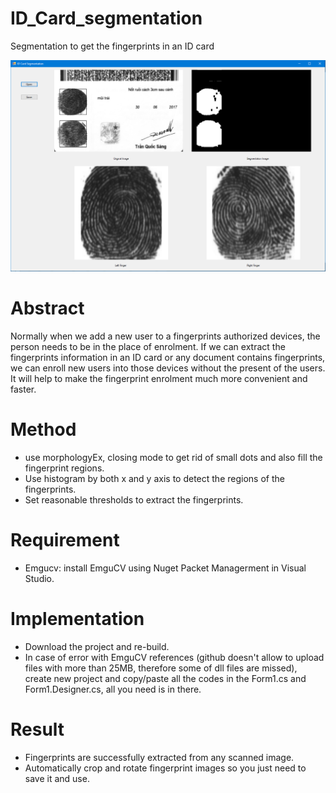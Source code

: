 # ID_Card_segmentation
Segmentation to get the fingerprints in an ID card

![alt text](https://github.com/habom2310/Finger-prints-form-ID-Card-using-segmentation/blob/master/result.PNG)

# Abstract
  Normally when we add a new user to a fingerprints authorized devices, the person needs to be in the place of enrolment. If we can extract the fingerprints information in an ID card or any document contains fingerprints, we can enroll new users into those devices without the present of the users. It will help to make the fingerprint enrolment much more convenient and faster.

# Method
- use morphologyEx, closing mode to get rid of small dots and also fill the fingerprint regions.
- Use histogram by both x and y axis to detect the regions of the fingerprints.
- Set reasonable thresholds to extract the fingerprints.

# Requirement
- Emgucv: install EmguCV using Nuget Packet Managerment in Visual Studio. 
  
# Implementation
- Download the project and re-build.
- In case of error with EmguCV references (github doesn't allow to upload files with more than 25MB, therefore some of dll files are missed), create new project and copy/paste all the codes in the Form1.cs and Form1.Designer.cs, all you need is in there.

# Result
- Fingerprints are successfully extracted from any scanned image.
- Automatically crop and rotate fingerprint images so you just need to save it and use.


